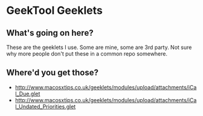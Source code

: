 GeekTool Geeklets
======

What's going on here?
------
These are the geeklets I use. Some are mine, some are 3rd party. Not sure why
more people don't put these in a common repo somewhere.

Where'd you get those?
------

* http://www.macosxtips.co.uk/geeklets/modules/upload/attachments/iCal_Due.glet
* http://www.macosxtips.co.uk/geeklets/modules/upload/attachments/iCal_Undated_Priorities.glet
